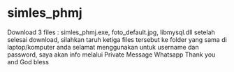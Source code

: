 # simles_phmj
Download 3 files : simles_phmj.exe, foto_default.jpg, libmysql.dll
setelah selesai download, silahkan taruh ketiga files tersebut ke folder yang sama di laptop/komputer anda
selamat menggunakan
untuk username dan password, saya akan info melalui Private Message Whatsapp
Thank you and God bless
